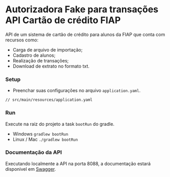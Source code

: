 # Autorizadora Fake para transações API Cartão de crédito FIAP

API de um sistema de cartão de crédito para alunos da FIAP que conta com recursos como:
- Carga de arquivo de importação;
- Cadastro de alunos;
- Realização de transações;
- Download de extrato no formato txt.

### Setup

- Preenchar suas configurações no arquivo `application.yaml`.
```text
// src/main/resources/application.yaml
```
### Run
Execute na raiz do projeto a task `bootRun` do gradle.

- Windows
  `gradlew bootRun`
- Linux / Mac
  `./gradlew bootRun`


### Documentação da API
Executando localmente a API na porta 8088, a documentação estará disponivel em [Swagger](http://localhost:8088/api/swagger-ui.html).
